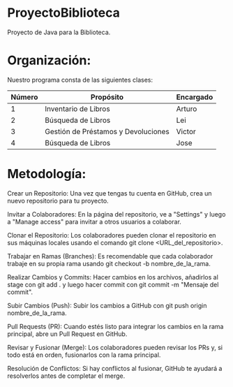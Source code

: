 # ProyectoBiblioteca
Proyecto de Java para la Biblioteca.

# Organización:

Nuestro programa consta de las siguientes clases:

| Número | Propósito  | Encargado |
| ------------- | ------------- | ------------- |
| 1  | Inventario de Libros  | Arturo |
| 2  | Búsqueda de Libros | Lei |
| 3  | Gestión de Préstamos y Devoluciones | Victor |
| 4  | Búsqueda de Libros | Jose |

# Metodología:
Crear un Repositorio:
Una vez que tengas tu cuenta en GitHub, crea un nuevo repositorio para tu proyecto.

Invitar a Colaboradores:
En la página del repositorio, ve a "Settings" y luego a "Manage access" para invitar a otros usuarios a colaborar.

Clonar el Repositorio:
Los colaboradores pueden clonar el repositorio en sus máquinas locales usando el comando git clone <URL_del_repositorio>.

Trabajar en Ramas (Branches):
Es recomendable que cada colaborador trabaje en su propia rama usando git checkout -b nombre_de_la_rama.

Realizar Cambios y Commits:
Hacer cambios en los archivos, añadirlos al stage con git add . y luego hacer commit con git commit -m "Mensaje del commit".

Subir Cambios (Push):
Subir los cambios a GitHub con git push origin nombre_de_la_rama.

Pull Requests (PR):
Cuando estés listo para integrar los cambios en la rama principal, abre un Pull Request en GitHub.

Revisar y Fusionar (Merge):
Los colaboradores pueden revisar los PRs y, si todo está en orden, fusionarlos con la rama principal.

Resolución de Conflictos:
Si hay conflictos al fusionar, GitHub te ayudará a resolverlos antes de completar el merge.
